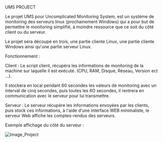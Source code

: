 UMS PROJECT 

Le projet UMS pour Uncomplicated Monitoring System, est un système de monitoring des serveurs linux (prochainement Windows) qui a pour but de permettre le monitoring simplifié, à moindre ressource que ce soit du côté client ou du serveur.


Le projet sera découpé en trois, une partie cliente Linux, une partie cliente Windows ainsi qu'une partie serveur Linux.


Fonctionnement : 

Client :
  Le script client, récupéra les informations de monitoring de la machine sur laquelle il est exécuté. (CPU, RAM, Disque, Réseau, Version ect ...).

  Il stockera en local pendant 60 secondes les valeurs de monitoring avec un interval de cinq secondes, puis toutes les 6O secondes, il rentrera en communication avec le serveur pour lui transmettre.

Serveur :
  Le serveur récupère les informations envoyées par les clients, puis stock ces informations, à l'aide d'une interface WEB minimaliste, le serveur Web affiche les comptes-rendus des serveurs.

  Exemple affichage du côté du serveur : 
  
![Image_Project](https://github.com/BaguetteTropCuite/UMS/assets/70807468/31ccc04a-3943-4fbb-bd51-04d7372b2865)
